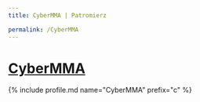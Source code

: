 ```yaml
---
title: CyberMMA | Patromierz

permalink: /CyberMMA
---
```


# [CyberMMA](https://patronite.pl/CyberMMA)

{% include profile.md name="CyberMMA" prefix="c" %}
